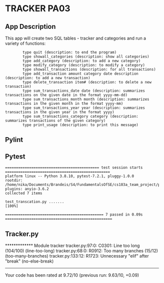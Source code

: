 # TRACKER PA03

## App Description 

This app will create two SQL tables - tracker and categories and run a variety of functions:

            type quit (description: to end the program)
            type showall_categories (description: show all categories)
            type add_category (description: to add a new category)
            type modify_category (description: to modify a category)
            type showall_transactions (description: for all transactions)
            type add_transaction amount category date description (description: to add a new transaction)
            type delete_transaction item# (description: to delete a new transaction)
            type sum_transactions_date date (description: summarizes transactions on the given date in the format yyyy-mm-dd)
            type sum_transactions_month month (description: summarizes transactions in the given month in the format yyyy-mm)
            type sum_transactions_year year (description: summarizes transactions in the given year in the format yyyy)
            type sum_transactions_category category (description: summarizes transactions of the given category)
            type print_usage (description: to print this message)

## Pylint

## Pytest
```
=========================================== test session starts ================================================
platform linux -- Python 3.8.10, pytest-7.2.1, pluggy-1.0.0
rootdir: /home/nika/Documents/Brandeis/S4/FundamentalsOfSE/cs103a_team_project/pa03
plugins: anyio-3.6.2
collected 7 items                                                                                                                                                                         

test_transcation.py .......                                                                                                                                                         [100%]

============================================= 7 passed in 0.09s =================================================
```
## Tracker.py
************* Module tracker
tracker.py:97:0: C0301: Line too long (104/100) (line-too-long)
tracker.py:68:0: R0912: Too many branches (15/12) (too-many-branches)
tracker.py:133:12: R1723: Unnecessary "elif" after "break" (no-else-break)

------------------------------------------------------------------
Your code has been rated at 9.72/10 (previous run: 9.63/10, +0.09)